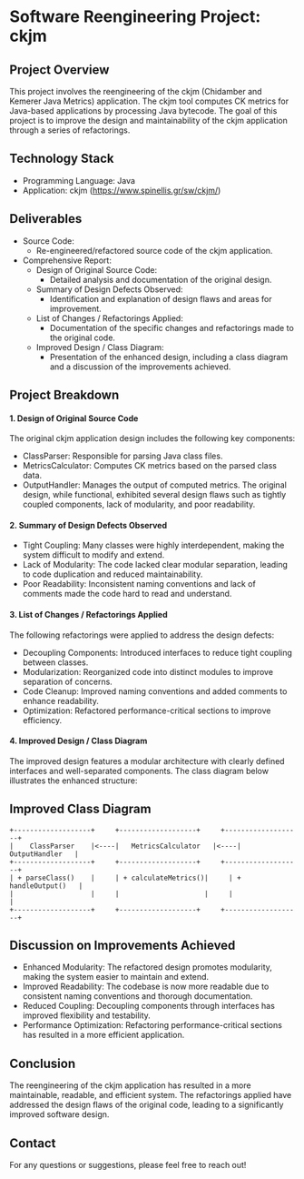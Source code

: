# Software Reengineering Project: ckjm
## Project Overview
This project involves the reengineering of the ckjm (Chidamber and Kemerer Java Metrics) application. The ckjm tool computes CK metrics for Java-based applications by processing Java bytecode. The goal of this project is to improve the design and maintainability of the ckjm application through a series of refactorings.

## Technology Stack
- Programming Language: Java
- Application: ckjm (https://www.spinellis.gr/sw/ckjm/)
## Deliverables
- Source Code:
  - Re-engineered/refactored source code of the ckjm application.
- Comprehensive Report:
  - Design of Original Source Code:
    - Detailed analysis and documentation of the original design.
  - Summary of Design Defects Observed:
    - Identification and explanation of design flaws and areas for improvement.
  - List of Changes / Refactorings Applied:
    - Documentation of the specific changes and refactorings made to the original code.
  - Improved Design / Class Diagram:
    - Presentation of the enhanced design, including a class diagram and a discussion of the improvements achieved.
## Project Breakdown
#### 1. Design of Original Source Code
The original ckjm application design includes the following key components:

- ClassParser: Responsible for parsing Java class files.
- MetricsCalculator: Computes CK metrics based on the parsed class data.
- OutputHandler: Manages the output of computed metrics.
The original design, while functional, exhibited several design flaws such as tightly coupled components, lack of modularity, and poor readability.

#### 2. Summary of Design Defects Observed
- Tight Coupling: Many classes were highly interdependent, making the system difficult to modify and extend.
- Lack of Modularity: The code lacked clear modular separation, leading to code duplication and reduced maintainability.
- Poor Readability: Inconsistent naming conventions and lack of comments made the code hard to read and understand.
#### 3. List of Changes / Refactorings Applied
The following refactorings were applied to address the design defects:

- Decoupling Components: Introduced interfaces to reduce tight coupling between classes.
- Modularization: Reorganized code into distinct modules to improve separation of concerns.
- Code Cleanup: Improved naming conventions and added comments to enhance readability.
- Optimization: Refactored performance-critical sections to improve efficiency.
#### 4. Improved Design / Class Diagram
The improved design features a modular architecture with clearly defined interfaces and well-separated components. The class diagram below illustrates the enhanced structure:

## Improved Class Diagram
```
+-------------------+     +-------------------+     +-------------------+
|    ClassParser    |<----|   MetricsCalculator   |<----|   OutputHandler   |
+-------------------+     +-------------------+     +-------------------+
| + parseClass()    |     | + calculateMetrics()|     | + handleOutput()   |
|                   |     |                     |     |                   |
+-------------------+     +-------------------+     +-------------------+

```
## Discussion on Improvements Achieved
- Enhanced Modularity: The refactored design promotes modularity, making the system easier to maintain and extend.
- Improved Readability: The codebase is now more readable due to consistent naming conventions and thorough documentation.
- Reduced Coupling: Decoupling components through interfaces has improved flexibility and testability.
- Performance Optimization: Refactoring performance-critical sections has resulted in a more efficient application.
## Conclusion
The reengineering of the ckjm application has resulted in a more maintainable, readable, and efficient system. The refactorings applied have addressed the design flaws of the original code, leading to a significantly improved software design.

## Contact
For any questions or suggestions, please feel free to reach out!
